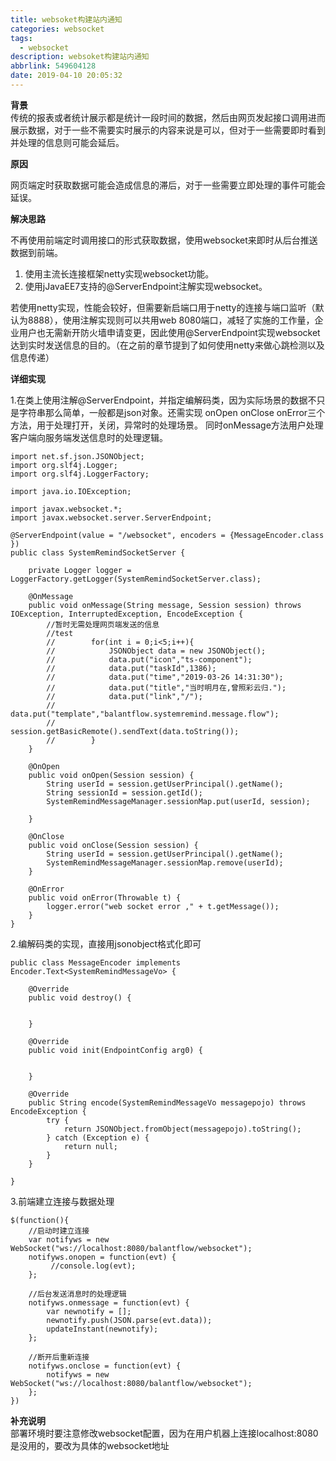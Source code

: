 ```yaml
---
title: websoket构建站内通知
categories: websocket
tags:
  - websocket
description: websoket构建站内通知
abbrlink: 549604128
date: 2019-04-10 20:05:32
---
```


****背景****     
传统的报表或者统计展示都是统计一段时间的数据，然后由网页发起接口调用进而展示数据，对于一些不需要实时展示的内容来说是可以，但对于一些需要即时看到并处理的信息则可能会延后。


****原因****    

网页端定时获取数据可能会造成信息的滞后，对于一些需要立即处理的事件可能会延误。


****解决思路****

不再使用前端定时调用接口的形式获取数据，使用websocket来即时从后台推送数据到前端。



1. 使用主流长连接框架netty实现websocket功能。
2. 使用jJavaEE7支持的@ServerEndpoint注解实现websocket。


若使用netty实现，性能会较好，但需要新启端口用于netty的连接与端口监听（默认为8888），使用注解实现则可以共用web 8080端口，减轻了实施的工作量，企业用户也无需新开防火墙申请变更，因此使用@ServerEndpoint实现websocket达到实时发送信息的目的。（在之前的章节提到了如何使用netty来做心跳检测以及信息传递）


****详细实现****    
	    

	
1.在类上使用注解@ServerEndpoint，并指定编解码类，因为实际场景的数据不只是字符串那么简单，一般都是json对象。还需实现  onOpen onClose onError三个方法，用于处理打开，关闭，异常时的处理场景。 同时onMessage方法用户处理客户端向服务端发送信息时的处理逻辑。       
 
   
    import net.sf.json.JSONObject;
    import org.slf4j.Logger;
    import org.slf4j.LoggerFactory;
    
    import java.io.IOException;
    
    import javax.websocket.*;
    import javax.websocket.server.ServerEndpoint;
    
    @ServerEndpoint(value = "/websocket", encoders = {MessageEncoder.class })
    public class SystemRemindSocketServer {

	    private Logger logger = LoggerFactory.getLogger(SystemRemindSocketServer.class);
	
	    @OnMessage
	    public void onMessage(String message, Session session) throws IOException, InterruptedException, EncodeException {
	        //暂时无需处理网页端发送的信息
	        //test
	        //        for(int i = 0;i<5;i++){
	        //            JSONObject data = new JSONObject();
	        //            data.put("icon","ts-component");
	        //            data.put("taskId",1386);
	        //            data.put("time","2019-03-26 14:31:30");
	        //            data.put("title","当时明月在,曾照彩云归.");
	        //            data.put("link","/");
	        //            data.put("template","balantflow.systemremind.message.flow");
	        //            session.getBasicRemote().sendText(data.toString());
	        //        }
	    }
	
	    @OnOpen
	    public void onOpen(Session session) {
	        String userId = session.getUserPrincipal().getName();
	        String sessionId = session.getId();
	        SystemRemindMessageManager.sessionMap.put(userId, session);
	
	    }
	
	    @OnClose
	    public void onClose(Session session) {
	        String userId = session.getUserPrincipal().getName();
	        SystemRemindMessageManager.sessionMap.remove(userId);
	    }
	
	    @OnError
	    public void onError(Throwable t) {
	        logger.error("web socket error ," + t.getMessage());
	    }
    }


  2.编解码类的实现，直接用jsonobject格式化即可   

    public class MessageEncoder implements Encoder.Text<SystemRemindMessageVo> {

	    @Override
	    public void destroy() {
	
	
	    }
	
	    @Override
	    public void init(EndpointConfig arg0) {
	
	
	    }
	
	    @Override
	    public String encode(SystemRemindMessageVo messagepojo) throws EncodeException {
	        try {
	            return JSONObject.fromObject(messagepojo).toString();
	        } catch (Exception e) {
	            return null;
	        }
	    }

    }

3.前端建立连接与数据处理    

	$(function(){
        //启动时建立连接
		var notifyws = new WebSocket("ws://localhost:8080/balantflow/websocket");
		notifyws.onopen = function(evt) { 
			 //console.log(evt);
		};

        //后台发送消息时的处理逻辑
		notifyws.onmessage = function(evt) {
			var newnotify = [];
			newnotify.push(JSON.parse(evt.data));
			updateInstant(newnotify);
		};

        //断开后重新连接
		notifyws.onclose = function(evt) {
			notifyws = new WebSocket("ws://localhost:8080/balantflow/websocket");
		};
    })

****补充说明****   
部署环境时要注意修改websocket配置，因为在用户机器上连接localhost:8080是没用的，要改为具体的websocket地址
        







​ 
​